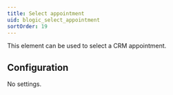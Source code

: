 ```yaml
---
title: Select appointment
uid: blogic_select_appointment
sortOrder: 19
---
```


This element can be used to select a CRM appointment.

## Configuration

No settings.
